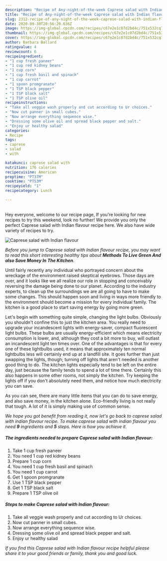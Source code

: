 ```yaml
---
description: "Recipe of Any-night-of-the-week Caprese salad with Indian flavour"
title: "Recipe of Any-night-of-the-week Caprese salad with Indian flavour"
slug: 2312-recipe-of-any-night-of-the-week-caprese-salad-with-indian-flavour
date: 2020-09-30T20:56:20.636Z
image: https://img-global.cpcdn.com/recipes/c67e2e1c07d2bd4c/751x532cq70/caprese-salad-with-indian-flavour-recipe-main-photo.jpg
thumbnail: https://img-global.cpcdn.com/recipes/c67e2e1c07d2bd4c/751x532cq70/caprese-salad-with-indian-flavour-recipe-main-photo.jpg
cover: https://img-global.cpcdn.com/recipes/c67e2e1c07d2bd4c/751x532cq70/caprese-salad-with-indian-flavour-recipe-main-photo.jpg
author: Barbara Ballard
ratingvalue: 4
reviewcount: 6
recipeingredient:
- "1 cup fresh paneer"
- "1 cup red kidney beans"
- "1 cup corn"
- "1 cup fresh basil and spinach"
- "1 cup carrot"
- "1 spoon promgranate"
- "1 TSP black pepper"
- "1 TSP black salt"
- "1 TSP olive oil"
recipeinstructions:
- "Take all veggie wash properly and cut according to Ur choices."
- "Now cut panner in small cubes."
- "Now arrange everything sequence wise."
- "Dressing some olive oil and spread black pepper and salt."
- "Enjoy ur healthy salad"
categories:
- Recipe
tags:
- caprese
- salad
- with

katakunci: caprese salad with 
nutrition: 176 calories
recipecuisine: American
preptime: "PT37M"
cooktime: "PT53M"
recipeyield: "1"
recipecategory: Lunch

---
```

<br>
Hey everyone, welcome to our recipe page, If you're looking for new recipes to try this weekend, look no further! We provide you only the perfect Caprese salad with Indian flavour recipe here. We also have wide variety of recipes to try.
<br>


![Caprese salad with Indian flavour](https://img-global.cpcdn.com/recipes/c67e2e1c07d2bd4c/751x532cq70/caprese-salad-with-indian-flavour-recipe-main-photo.jpg)

<i>Before you jump to Caprese salad with Indian flavour recipe, you may want to read this short interesting healthy tips about 
<strong>Methods To Live Green And also Save Money In The Kitchen</strong>.</i>
</br>

Until fairly recently any individual who portrayed concern about the wreckage of the environment raised skeptical eyebrows. Those days are over, and it looks like we all realize our role in stopping and conceivably reversing the damage being done to our planet. According to the industry experts, to clean up the surroundings we are all going to have to make some changes. This should happen soon and living in ways more friendly to the environment should become a mission for every individual family. The kitchen is a good place to start saving energy by going more green.

Let's begin with something quite simple, changing the light bulbs. Obviously you shouldn't confine this to just the kitchen area. You really need to upgrade your incandescent lights with energy-saver, compact fluorescent light bulbs. These bulbs are usually energy-efficient which means electricity consumption is lower, and, although they cost a bit more to buy, will outlast an incandescent light ten times over. One of the advantages is that for every one of these lightbulbs used, it means that approximately ten normal lightbulbs less will certainly end up at a landfill site. It goes further than just swapping the lights, though; turning off lights that aren't needed is another good thing to do. The kitchen lights especially tend to be left on the entire day, just because the family tends to spend a lot of time there. Certainly this also happens in some other rooms, not simply the kitchen. Try keeping the lights off if you don't absolutely need them, and notice how much electricity you can save.

As you can see, there are many little items that you can do to save energy, and also save money, in the kitchen alone. Eco-friendly living is not really that tough. A lot of it is simply making use of common sense.


<i>We hope you got benefit from reading it, now let's go back to caprese salad with indian flavour recipe. To make caprese salad with indian flavour you need <strong>9</strong> ingredients and <strong>5</strong> steps. Here is how you achieve it.
</i>

##### The ingredients needed to prepare Caprese salad with Indian flavour:

1. Take 1 cup fresh paneer
1. You need 1 cup red kidney beans
1. Prepare 1 cup corn
1. You need 1 cup fresh basil and spinach
1. You need 1 cup carrot
1. Get 1 spoon promgranate
1. Use 1 TSP black pepper
1. Get 1 TSP black salt
1. Prepare 1 TSP olive oil


##### Steps to make Caprese salad with Indian flavour:

1. Take all veggie wash properly and cut according to Ur choices.
1. Now cut panner in small cubes.
1. Now arrange everything sequence wise.
1. Dressing some olive oil and spread black pepper and salt.
1. Enjoy ur healthy salad


<i>If you find this Caprese salad with Indian flavour recipe helpful please share it to your good friends or family, thank you and good luck.</i>
